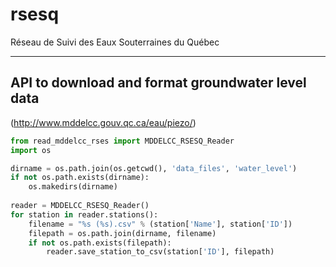 # rsesq
Réseau de Suivi des Eaux Souterraines du Québec

----

## API to download and format groundwater level data
(http://www.mddelcc.gouv.qc.ca/eau/piezo/)

```python
from read_mddelcc_rses import MDDELCC_RSESQ_Reader
import os

dirname = os.path.join(os.getcwd(), 'data_files', 'water_level')
if not os.path.exists(dirname):
    os.makedirs(dirname)
    
reader = MDDELCC_RSESQ_Reader()
for station in reader.stations():
    filename = "%s (%s).csv" % (station['Name'], station['ID'])
    filepath = os.path.join(dirname, filename)
    if not os.path.exists(filepath):
        reader.save_station_to_csv(station['ID'], filepath)
```
